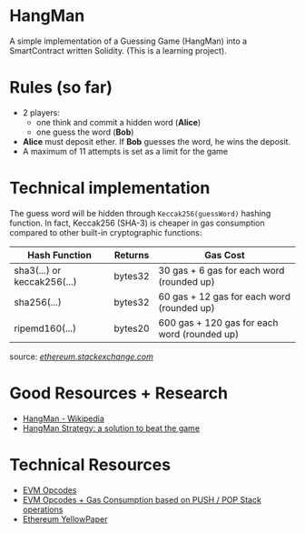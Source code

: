 # HangMan
A simple implementation of a Guessing Game (HangMan) into a SmartContract written Solidity. (This is a learning project).

# Rules (so far)

* 2 players: 
  - one think and commit a hidden word (**Alice**)
  - one guess the word (**Bob**)
* **Alice** must deposit ether. If **Bob** guesses the word, he wins the deposit.
* A maximum of 11 attempts is set as a limit for the game


# Technical implementation

The guess word will be hidden through ```Keccak256(guessWord)``` hashing function. In fact, Keccak256 (SHA-3) is cheaper in gas consumption compared to other built-in cryptographic functions:


| Hash Function               | Returns   | Gas Cost                                     |
| -------------------------   |-----------| ---------------------------------------------|
| sha3(...) or keccak256(...) |  bytes32  | 30 gas + 6 gas for each word (rounded up)    |
| sha256(...)                 |  bytes32  | 60 gas + 12 gas for each word (rounded up)   |
| ripemd160(...)              |  bytes20  | 600 gas + 120 gas for each word (rounded up) |
source: [*ethereum.stackexchange.com*](https://ethereum.stackexchange.com/questions/3184/what-is-the-cheapest-hash-function-available-in-solidity)



# Good Resources + Research

* [HangMan - Wikipedia](https://en.wikipedia.org/wiki/Hangman_(game))
* [HangMan Strategy: a solution to beat the game](http://datagenetics.com/blog/april12012/index.html)


# Technical Resources

* [EVM Opcodes](https://ethervm.io/)
* [EVM Opcodes + Gas Consumption based on PUSH / POP Stack operations](https://github.com/djrtwo/evm-opcode-gas-costs/blob/master/opcode-gas-costs_EIP-150_revision-1e18248_2017-04-12.csv)
* [Ethereum YellowPaper](http://gavwood.com/paper.pdf)
